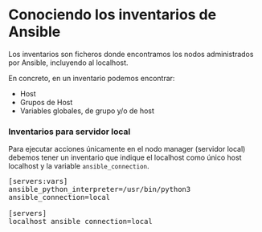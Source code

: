 
# Conociendo los inventarios de Ansible

Los inventarios son ficheros donde encontramos los nodos administrados por Ansible, incluyendo al localhost.

En concreto, en un inventario podemos encontrar:
* Host
* Grupos de Host
* Variables globales, de grupo y/o de host
### Inventarios para servidor local

Para ejecutar acciones únicamente en el nodo manager (servidor local) debemos tener un inventario que indique el localhost como único host localhost y la variable `ansible_connection`. 

<pre class="file" data-filename="localhost.cfg" data-target="replace">
[servers:vars]
ansible_python_interpreter=/usr/bin/python3
ansible_connection=local

[servers]
localhost ansible_connection=local
</pre>


